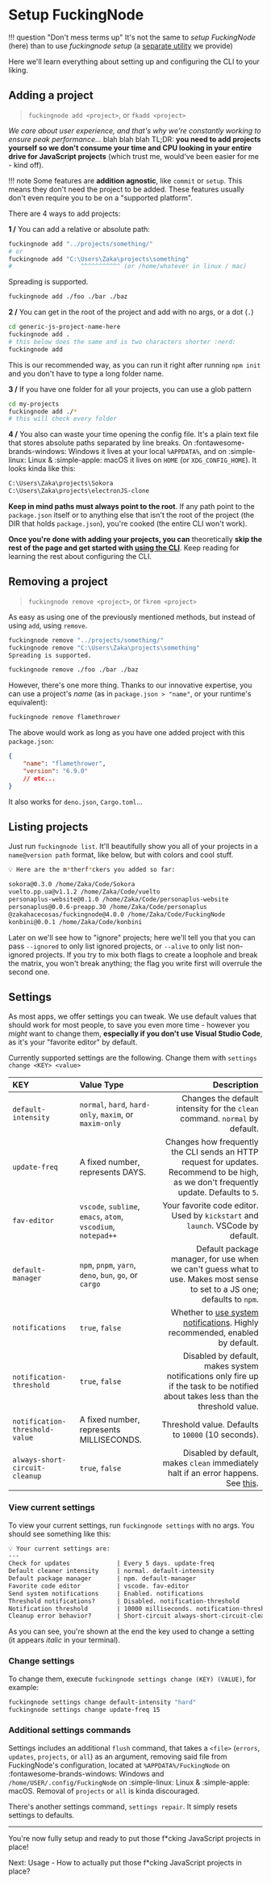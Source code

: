 # Setup FuckingNode

!!! question "Don't mess terms up"
    It's not the same to _setup FuckingNode_ (here) than to use _fuckingnode setup_ (a [separate utility](setup.md) we provide)

Here we'll learn everything about setting up and configuring the CLI to your liking.

## Adding a project

> `fuckingnode add <project>`, or `fkadd <project>`

_We care about user experience, and that's why we're constantly working to ensure peak performance..._ blah blah blah TL;DR: **you need to add projects yourself so we don't consume your time and CPU looking in your entire drive for JavaScript projects** (which trust me, would've been easier for me - kind off).

!!! note
    Some features are **addition agnostic**, like `commit` or `setup`. This means they don't need the project to be added. These features usually don't even require you to be on a "supported platform".

There are 4 ways to add projects:

**1 /** You can add a relative or absolute path:

```bash
fuckingnode add "../projects/something/"
# or
fuckingnode add "C:\Users\Zaka\projects\something"
#                   ^^^^^^^^^^^ (or /home/whatever in linux / mac)
```

Spreading is supported.

```bash
fuckingnode add ./foo ./bar ./baz
```

**2 /** You can get in the root of the project and add with no args, or a dot (`.`)

```bash
cd generic-js-project-name-here
fuckingnode add .
# this below does the same and is two characters shorter :nerd:
fuckingnode add
```

This is our recommended way, as you can run it right after running `npm init` and you don't have to type a long folder name.

**3 /** If you have one folder for all your projects, you can use a glob pattern

```bash
cd my-projects
fuckingnode add ./*
# this will check every folder
```

**4 /** You also can waste your time opening the config file. It's a plain text file that stores absolute paths separated by line breaks. On :fontawesome-brands-windows: Windows it lives at your local `%APPDATA%`, and on :simple-linux: Linux & :simple-apple: macOS it lives on `HOME` (or `XDG_CONFIG_HOME`). It looks kinda like this:

```txt title="fuckingnode-motherfuckers.txt" linenums="1"
C:\Users\Zaka\projects\Sokora
C:\Users\Zaka\projects\electronJS-clone
```

**Keep in mind paths must always point to the root**. If any path point to the `package.json` itself or to anything else that isn't the root of the project (the DIR that holds `package.json`), you're cooked (the entire CLI won't work).

**Once you're done with adding your projects, you can** theoretically **skip the rest of the page and get started with [using the CLI](usage.md)**. Keep reading for learning the rest about configuring the CLI.

## Removing a project

> `fuckingnode remove <project>`, or `fkrem <project>`

As easy as using one of the previously mentioned methods, but instead of using `add`, using `remove`.

```bash
fuckingnode remove "../projects/something/"
fuckingnode remove "C:\Users\Zaka\projects\something"
Spreading is supported.

fuckingnode remove ./foo ./bar ./baz
```

However, there's one more thing. Thanks to our innovative expertise, you can use a project's _name_ (as in `package.json > "name"`, or your runtime's equivalent):

```bash
fuckingnode remove flamethrower
```

The above would work as long as you have one added project with this `package.json`:

```json title="package.json" linenums="1"
{
    "name": "flamethrower",
    "version": "6.9.0"
    // etc...
}
```

It also works for `deno.json`, `Cargo.toml`...

## Listing projects

Just run `fuckingnode list`. It'll beautifully show you all of your projects in a `name@version path` format, like below, but with colors and cool stuff.

```bash
💡 Here are the m*therf*ckers you added so far:

sokora@0.3.0 /home/Zaka/Code/Sokora
vuelto.pp.ua@v1.1.2 /home/Zaka/Code/vuelto
personaplus-website@0.1.0 /home/Zaka/Code/personaplus-website
personaplus@0.0.6-preapp.30 /home/Zaka/Code/personaplus
@zakahacecosas/fuckingnode@4.0.0 /home/Zaka/Code/FuckingNode
konbini@0.0.1 /home/Zaka/Code/konbini
```

Later on we'll see how to "ignore" projects; here we'll tell you that you can pass `--ignored` to only list ignored projects, or `--alive` to only list non-ignored projects. If you try to mix both flags to create a loophole and break the matrix, you won't break anything; the flag you write first will overrule the second one.

## Settings

As most apps, we offer settings you can tweak. We use default values that should work for most people, to save you even more time - however you _might_ want to change them, **especially if you don't use Visual Studio Code**, as it's your "favorite editor" by default.

Currently supported settings are the following. Change them with `settings change <KEY> <value>`

| KEY | Value Type | Description |
| :--- | :--- | ---: |
| `default-intensity` | `normal`, `hard`, `hard-only`, `maxim`, or `maxim-only` | Changes the default intensity for the `clean` command. `normal` by default. |
| `update-freq` | A fixed number, represents DAYS. | Changes how frequently the CLI sends an HTTP request for updates. Recommend to be high, as we don't frequently update. Defaults to `5`. |
| `fav-editor`  | `vscode`, `sublime`, `emacs`, `atom`, `vscodium`, `notepad++` | Your favorite code editor. Used by `kickstart` and `launch`. VSCode by default. |
| `default-manager` | `npm`, `pnpm`, `yarn`, `deno`, `bun`, `go`, or `cargo` | Default package manager, for use when we can't guess what to use. Makes most sense to set to a JS one; defaults to `npm`. |
| `notifications`  | `true`, `false` | Whether to [use system notifications](../learn/notifications.md). Highly recommended, enabled by default. |
| `notification-threshold`  | `true`, `false` | Disabled by default, makes system notifications only fire up if the task to be notified about takes less than the threshold value. |
| `notification-threshold-value`  | A fixed number, represents MILLISECONDS. | Threshold value. Defaults to `10000` (10 seconds). |
| `always-short-circuit-cleanup` | `true`, `false` | Disabled by default, makes `clean` immediately halt if an error happens. See [this](usage.md#note-about-error-handling). |

### View current settings

To view your current settings, run `fuckingnode settings` with no args. You should see something like this:

```txt
💡 Your current settings are:
---
Check for updates             | Every 5 days. update-freq
Default cleaner intensity     | normal. default-intensity
Default package manager       | npm. default-manager
Favorite code editor          | vscode. fav-editor
Send system notifications     | Enabled. notifications
Threshold notifications?      | Disabled. notification-threshold
Notification threshold        | 10000 milliseconds. notification-threshold
Cleanup error behavior?       | Short-circuit always-short-circuit-cleanup
```

As you can see, you're shown at the end the key used to change a setting (it appears _italic_ in your terminal).

### Change settings

To change them, execute `fuckingnode settings change (KEY) (VALUE)`, for example:

```bash
fuckingnode settings change default-intensity "hard"
fuckingnode settings change update-freq 15
```

### Additional settings commands

Settings includes an additional `flush` command, that takes a `<file>` (`errors`, `updates`, `projects`, or `all`) as an argument, removing said file from FuckingNode's configuration, located at `%APPDATA%/FuckingNode` on :fontawesome-brands-windows: Windows and `/home/USER/.config/FuckingNode` on :simple-linux: Linux & :simple-apple: macOS. Removal of `projects` or `all` is kinda discouraged.

There's another settings command, `settings repair`. It simply resets settings to defaults.

---

You're now fully setup and ready to put those f*cking JavaScript projects in place!

Next: Usage - How to actually put those f*cking JavaScript projects in place?

